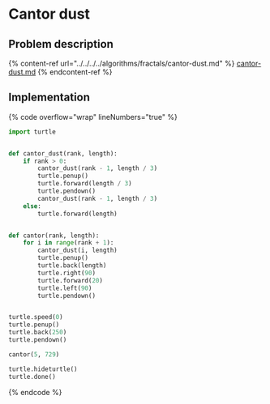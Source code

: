 # Cantor dust

## Problem description

{% content-ref url="../../../../algorithms/fractals/cantor-dust.md" %}
[cantor-dust.md](../../../../algorithms/fractals/cantor-dust.md)
{% endcontent-ref %}

## Implementation

{% code overflow="wrap" lineNumbers="true" %}
```python
import turtle


def cantor_dust(rank, length):
    if rank > 0:
        cantor_dust(rank - 1, length / 3)
        turtle.penup()
        turtle.forward(length / 3)
        turtle.pendown()
        cantor_dust(rank - 1, length / 3)
    else:
        turtle.forward(length)


def cantor(rank, length):
    for i in range(rank + 1):
        cantor_dust(i, length)
        turtle.penup()
        turtle.back(length)
        turtle.right(90)
        turtle.forward(20)
        turtle.left(90)
        turtle.pendown()


turtle.speed(0)
turtle.penup()
turtle.back(250)
turtle.pendown()

cantor(5, 729)

turtle.hideturtle()
turtle.done()
```
{% endcode %}
